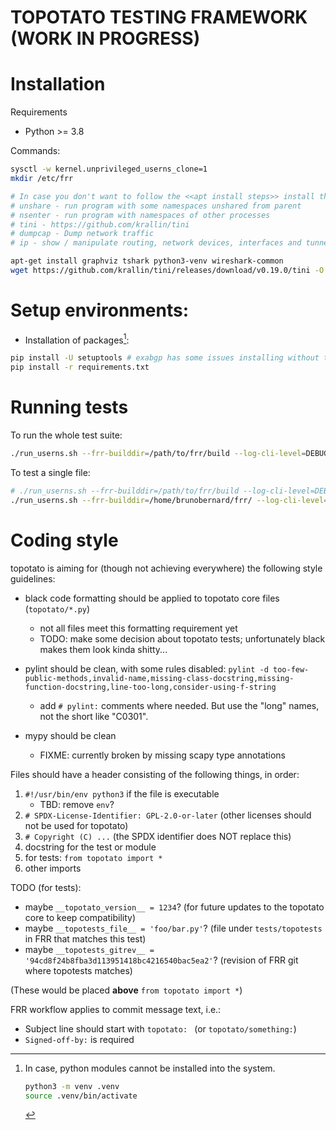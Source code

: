 TOPOTATO TESTING FRAMEWORK (WORK IN PROGRESS)
==========================


Installation
============

Requirements
- Python >= 3.8

Commands:

```sh
sysctl -w kernel.unprivileged_userns_clone=1
mkdir /etc/frr

# In case you don't want to follow the <<apt install steps>> install these manually:
# unshare - run program with some namespaces unshared from parent
# nsenter - run program with namespaces of other processes
# tini - https://github.com/krallin/tini
# dumpcap - Dump network traffic
# ip - show / manipulate routing, network devices, interfaces and tunnels

apt-get install graphviz tshark python3-venv wireshark-common
wget https://github.com/krallin/tini/releases/download/v0.19.0/tini -O /bin/local/tini
```

Setup environments:
===================

- Installation of packages[^1]:

```sh
pip install -U setuptools # exabgp has some issues installing without them
pip install -r requirements.txt
```

Running tests
=============

To run the whole test suite:

```sh
./run_userns.sh --frr-builddir=/path/to/frr/build --log-cli-level=DEBUG -v -v -x
```

To test a single file:

```sh
# ./run_userns.sh --frr-builddir=/path/to/frr/build --log-cli-level=DEBUG -v -v -x <<FILENAME.py>>
./run_userns.sh --frr-builddir=/home/brunobernard/frr/ --log-cli-level=DEBUG -v -v -x test_demo.py 
```




[^1]: In case, python modules cannot be installed into the system.
    ```sh
    python3 -m venv .venv
    source .venv/bin/activate
    ```

Coding style
============

topotato is aiming for (though not achieving everywhere) the following style
guidelines:

- black code formatting should be applied to topotato core files (`topotato/*.py`)
    - not all files meet this formatting requirement yet
    - TODO: make some decision about topotato tests; unfortunately black makes
      them look kinda shitty...

- pylint should be clean, with some rules disabled:
  `pylint -d too-few-public-methods,invalid-name,missing-class-docstring,missing-function-docstring,line-too-long,consider-using-f-string`
    - add `# pylint:` comments where needed.  But use the "long" names, not the short like "C0301".

- mypy should be clean
    - FIXME: currently broken by missing scapy type annotations

Files should have a header consisting of the following things, in order:

1. `#!/usr/bin/env python3` if the file is executable
    - TBD: remove `env`?
2. `# SPDX-License-Identifier: GPL-2.0-or-later` (other licenses should not be used for topotato)
3. `# Copyright (C) ...` (the SPDX identifier does NOT replace this)
4. docstring for the test or module
5. for tests: `from topotato import *`
6. other imports

TODO (for tests):

- maybe `__topotato_version__ = 1234`?
  (for future updates to the topotato core to keep compatibility)
- maybe `__topotests_file__ = 'foo/bar.py'`?
  (file under `tests/topotests` in FRR that matches this test)
- maybe `__topotests_gitrev__ = '94cd8f24b8fba3d113951418bc4216540bac5ea2'`?
  (revision of FRR git where topotests matches)

(These would be placed **above** `from topotato import *`)

FRR workflow applies to commit message text, i.e.:

- Subject line should start with `topotato: ` (or `topotato/something:`)
- `Signed-off-by:` is required
